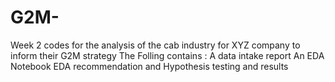# G2M-
Week 2 codes for the analysis of the cab industry for XYZ company to inform their G2M strategy
The Folling contains :
                  A data intake report 
                  An EDA Notebook
                  EDA recommendation and Hypothesis testing and results 
